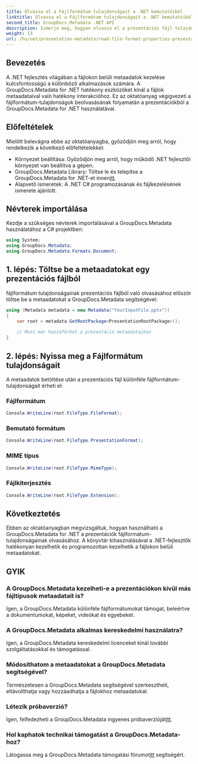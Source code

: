 ```yaml
---
title: Olvassa el a Fájlformátum tulajdonságait a .NET bemutatóiból
linktitle: Olvassa el a Fájlformátum tulajdonságait a .NET bemutatóiból
second_title: GroupDocs.Metadata .NET API
description: Ismerje meg, hogyan olvassa el a prezentációs fájl tulajdonságait .NET-ben a GroupDocs.Metadata használatával. A fájlformátum részleteinek programozott elérése.
weight: 13
url: /hu/net/presentation-metadata/read-file-format-properties-presentations/
---
```

## Bevezetés
A .NET fejlesztés világában a fájlokon belüli metaadatok kezelése kulcsfontosságú a különböző alkalmazások számára. A GroupDocs.Metadata for .NET hatékony eszközöket kínál a fájlok metaadataival való hatékony interakcióhoz. Ez az oktatóanyag végigvezeti a fájlformátum-tulajdonságok beolvasásának folyamatán a prezentációkból a GroupDocs.Metadata for .NET használatával.
## Előfeltételek
Mielőtt belevágna ebbe az oktatóanyagba, győződjön meg arról, hogy rendelkezik a következő előfeltételekkel:
- Környezet beállítása: Győződjön meg arról, hogy működő .NET fejlesztői környezet van beállítva a gépen.
-  GroupDocs.Metadata Library: Töltse le és telepítse a GroupDocs.Metadata for .NET-et innen[itt](https://releases.groupdocs.com/metadata/net/).
- Alapvető ismeretek: A .NET C# programozásának és fájlkezelésének ismerete ajánlott.

## Névterek importálása
Kezdje a szükséges névterek importálásával a GroupDocs.Metadata használatához a C# projektben:
```csharp
using System;
using GroupDocs.Metadata;
using GroupDocs.Metadata.Formats.Document;
```
## 1. lépés: Töltse be a metaadatokat egy prezentációs fájlból
fájlformátum tulajdonságainak prezentációs fájlból való olvasásához először töltse be a metaadatokat a GroupDocs.Metadata segítségével:
```csharp
using (Metadata metadata = new Metadata("YourInputFile.pptx"))
{
    var root = metadata.GetRootPackage<PresentationRootPackage>();
    
    // Most már hozzáférhet a prezentáció metaadataihoz
}
```
## 2. lépés: Nyissa meg a Fájlformátum tulajdonságait
A metaadatok betöltése után a prezentációs fájl különféle fájlformátum-tulajdonságait érheti el:
### Fájlformátum
```csharp
Console.WriteLine(root.FileType.FileFormat);
```
### Bemutató formátum
```csharp
Console.WriteLine(root.FileType.PresentationFormat);
```
### MIME típus
```csharp
Console.WriteLine(root.FileType.MimeType);
```
### Fájlkiterjesztés
```csharp
Console.WriteLine(root.FileType.Extension);
```

## Következtetés
Ebben az oktatóanyagban megvizsgáltuk, hogyan használható a GroupDocs.Metadata for .NET a prezentációk fájlformátum-tulajdonságainak olvasásához. A könyvtár kihasználásával a .NET-fejlesztők hatékonyan kezelhetik és programozottan kezelhetik a fájlokon belüli metaadatokat.

## GYIK
### A GroupDocs.Metadata kezelheti-e a prezentációkon kívül más fájltípusok metaadatait is?
Igen, a GroupDocs.Metadata különféle fájlformátumokat támogat, beleértve a dokumentumokat, képeket, videókat és egyebeket.
### A GroupDocs.Metadata alkalmas kereskedelmi használatra?
Igen, a GroupDocs.Metadata kereskedelmi licenceket kínál további szolgáltatásokkal és támogatással.
### Módosíthatom a metaadatokat a GroupDocs.Metadata segítségével?
Természetesen a GroupDocs.Metadata segítségével szerkesztheti, eltávolíthatja vagy hozzáadhatja a fájlokhoz metaadatokat.
### Létezik próbaverzió?
 Igen, felfedezheti a GroupDocs.Metadata ingyenes próbaverzióját[itt](https://releases.groupdocs.com/).
### Hol kaphatok technikai támogatást a GroupDocs.Metadata-hoz?
 Látogassa meg a GroupDocs.Metadata támogatási fórumot[itt](https://forum.groupdocs.com/c/metadata/14) segítségért.